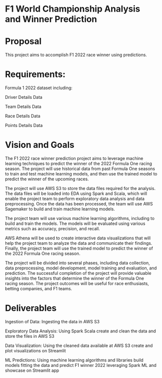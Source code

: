 
# F1 World Championship Analysis and Winner Prediction
# Proposal

This project aims to accomplish F1 2022 race winner using predictions.

# Requirements:

Formula 1 2022 dataset including:

Driver Details Data 

Team Details Data 

Race Details Data 

Points Details Data


# Vision and Goals

The F1 2022 race winner prediction project aims to leverage machine learning techniques to predict the winner of the 2022 Formula One racing season. The project will use historical data from past Formula One seasons to train and test machine learning models, and then use the trained model to predict the winner of the upcoming races.


The project will use AWS S3 to store the data files required for the analysis. The data files will be loaded into EDA using Spark and Scala, which will enable the project team to perform exploratory data analysis and data preprocessing. Once the data has been processed, the team will use AWS Sagemaker to build and train machine learning models.


The project team will use various machine learning algorithms, including to build and train the models. The models will be evaluated using various metrics such as accuracy, precision, and recall.


AWS Athena will be used to create interactive data visualizations that will help the project team to analyze the data and communicate their findings. Finally, the project team will use the trained model to predict the winner of the 2022 Formula One racing season.


The project will be divided into several phases, including data collection, data preprocessing, model development, model training and evaluation, and prediction.
The successful completion of the project will provide valuable insights into the factors that determine the winner of the Formula One racing season. The project outcomes will be useful for race enthusiasts, betting companies, and F1 teams.

# Deliverables

Ingestion of Data: Ingesting the data in AWS S3

Exploratory Data Analysis: Using Spark Scala create and clean the data and store the files in AWS S3

Data Visualization: Using the cleaned data available at AWS S3 create and plot visualizations on Streamlit

ML Predictions: Using machine learning algorithms and libraries build models fitting the data and predict F1 winner 2022 leveraging Spark ML and showcase on Streamlit app

